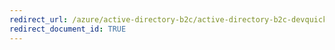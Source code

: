```yaml
---
redirect_url: /azure/active-directory-b2c/active-directory-b2c-devquickstarts-web-dotnet-susi
redirect_document_id: TRUE 
---
```

